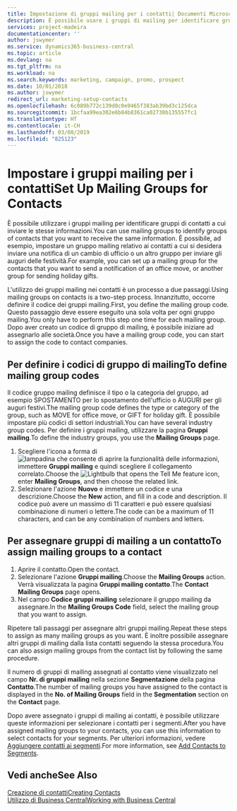 ```yaml
---
title: Impostazione di gruppi mailing per i contatti| Documenti Microsoft
description: È possibile usare i gruppi di mailing per identificare gruppi di contatti a cui inviare le stesse informazioni, ad esempio per una campagna marketing o promozionale.
services: project-madeira
documentationcenter: ''
author: jswymer
ms.service: dynamics365-business-central
ms.topic: article
ms.devlang: na
ms.tgt_pltfrm: na
ms.workload: na
ms.search.keywords: marketing, campaign, promo, prospect
ms.date: 10/01/2018
ms.author: jswymer
redirect_url: marketing-setup-contacts
ms.openlocfilehash: 6c089b772c139d0c0e9465f383ab39bd3c125dca
ms.sourcegitcommit: 1bcfaa99ea302e6b84b8361ca02730b135557fc1
ms.translationtype: HT
ms.contentlocale: it-CH
ms.lasthandoff: 03/08/2019
ms.locfileid: "825123"
---
```

# <a name="set-up-mailing-groups-for-contacts"></a><span data-ttu-id="a4000-103">Impostare i gruppi mailing per i contatti</span><span class="sxs-lookup"><span data-stu-id="a4000-103">Set Up Mailing Groups for Contacts</span></span>
<span data-ttu-id="a4000-104">È possibile utilizzare i gruppi mailing per identificare gruppi di contatti a cui inviare le stesse informazioni.</span><span class="sxs-lookup"><span data-stu-id="a4000-104">You can use mailing groups to identify groups of contacts that you want to receive the same information.</span></span> <span data-ttu-id="a4000-105">È possibile, ad esempio, impostare un gruppo mailing relativo ai contatti a cui si desidera inviare una notifica di un cambio di ufficio o un altro gruppo per inviare gli auguri delle festività.</span><span class="sxs-lookup"><span data-stu-id="a4000-105">For example, you can set up a mailing group for the contacts that you want to send a notification of an office move, or another group for sending holiday gifts.</span></span>

<span data-ttu-id="a4000-106">L'utilizzo dei gruppi mailing nei contatti è un processo a due passaggi.</span><span class="sxs-lookup"><span data-stu-id="a4000-106">Using mailing groups on contacts is a two-step process.</span></span> <span data-ttu-id="a4000-107">Innanzitutto, occorre definire il codice dei gruppi mailing.</span><span class="sxs-lookup"><span data-stu-id="a4000-107">First, you define the mailing group code.</span></span> <span data-ttu-id="a4000-108">Questo passaggio deve essere eseguito una sola volta per ogni gruppo mailing.</span><span class="sxs-lookup"><span data-stu-id="a4000-108">You only have to perform this step one time for each mailing group.</span></span> <span data-ttu-id="a4000-109">Dopo aver creato un codice di gruppo di mailing, è possibile iniziare ad assegnarlo alle società.</span><span class="sxs-lookup"><span data-stu-id="a4000-109">Once you have a mailing group code, you can start to assign the code to contact companies.</span></span>

## <a name="to-define-mailing-group-codes"></a><span data-ttu-id="a4000-110">Per definire i codici di gruppo di mailing</span><span class="sxs-lookup"><span data-stu-id="a4000-110">To define mailing group codes</span></span>
<span data-ttu-id="a4000-111">Il codice gruppo mailing definisce il tipo o la categoria del gruppo, ad esempio SPOSTAMENTO per lo spostamento dell'ufficio o AUGURI per gli auguri festivi.</span><span class="sxs-lookup"><span data-stu-id="a4000-111">The mailing group code defines the type or category of the group, such as MOVE for office move, or GIFT for holiday gift.</span></span> <span data-ttu-id="a4000-112">È possibile impostare più codici di settori industriali.</span><span class="sxs-lookup"><span data-stu-id="a4000-112">You can have several industry group codes.</span></span> <span data-ttu-id="a4000-113">Per definire i gruppi mailing, utilizzare la pagina **Gruppi mailing**.</span><span class="sxs-lookup"><span data-stu-id="a4000-113">To define the industry groups, you use the **Mailing Groups** page.</span></span>

1. <span data-ttu-id="a4000-114">Scegliere l'icona a forma di ![lampadina che consente di aprire la funzionalità delle informazioni](media/ui-search/search_small.png "Informazioni sull'operazione che si desidera eseguire"), immettere **Gruppi mailing** e quindi scegliere il collegamento correlato.</span><span class="sxs-lookup"><span data-stu-id="a4000-114">Choose the ![Lightbulb that opens the Tell Me feature](media/ui-search/search_small.png "Tell me what you want to do") icon, enter **Mailing Groups**, and then choose the related link.</span></span>
2. <span data-ttu-id="a4000-115">Selezionare l'azione **Nuovo** e immettere un codice e una descrizione.</span><span class="sxs-lookup"><span data-stu-id="a4000-115">Choose the **New** action, and fill in a code and description.</span></span> <span data-ttu-id="a4000-116">Il codice può avere un massimo di 11 caratteri e può essere qualsiasi combinazione di numeri o lettere.</span><span class="sxs-lookup"><span data-stu-id="a4000-116">The code can be a maximum of 11 characters, and can be any combination of numbers and letters.</span></span>

## <a name="AssignMailGroupContact"></a> <span data-ttu-id="a4000-117">Per assegnare gruppi di mailing a un contatto</span><span class="sxs-lookup"><span data-stu-id="a4000-117">To assign mailing groups to a contact</span></span>
1. <span data-ttu-id="a4000-118">Aprire il contatto.</span><span class="sxs-lookup"><span data-stu-id="a4000-118">Open the contact.</span></span>
2. <span data-ttu-id="a4000-119">Selezionare l'azione **Gruppi mailing**.</span><span class="sxs-lookup"><span data-stu-id="a4000-119">Choose the **Mailing Groups** action.</span></span> <span data-ttu-id="a4000-120">Verrà visualizzata la pagina **Gruppi mailing contatto**.</span><span class="sxs-lookup"><span data-stu-id="a4000-120">The **Contact Mailing Groups** page opens.</span></span>
3. <span data-ttu-id="a4000-121">Nel campo **Codice gruppi mailing** selezionare il gruppo mailing da assegnare.</span><span class="sxs-lookup"><span data-stu-id="a4000-121">In the **Mailing Groups Code** field, select the mailing group that you want to assign.</span></span>

<span data-ttu-id="a4000-122">Ripetere tali passaggi per assegnare altri gruppi mailing.</span><span class="sxs-lookup"><span data-stu-id="a4000-122">Repeat these steps to assign as many mailing groups as you want.</span></span> <span data-ttu-id="a4000-123">È inoltre possibile assegnare altri gruppi di mailing dalla lista contatti seguendo la stessa procedura.</span><span class="sxs-lookup"><span data-stu-id="a4000-123">You can also assign mailing groups from the contact list by following the same procedure.</span></span>

<span data-ttu-id="a4000-124">Il numero di gruppi di mailing assegnati al contatto viene visualizzato nel campo **Nr. di gruppi mailing** nella sezione **Segmentazione** della pagina **Contatto**.</span><span class="sxs-lookup"><span data-stu-id="a4000-124">The number of mailing groups you have assigned to the contact is displayed in the **No. of Mailing Groups** field in the **Segmentation** section on the **Contact** page.</span></span>

<span data-ttu-id="a4000-125">Dopo avere assegnato i gruppi di mailing ai contatti, è possibile utilizzare queste informazioni per selezionare i contatti per i segmenti.</span><span class="sxs-lookup"><span data-stu-id="a4000-125">After you have assigned mailing groups to your contacts, you can use this information to select contacts for your segments.</span></span> <span data-ttu-id="a4000-126">Per ulteriori informazioni, vedere [Aggiungere contatti ai segmenti](marketing-add-contact-segment.md).</span><span class="sxs-lookup"><span data-stu-id="a4000-126">For more information, see [Add Contacts to Segments](marketing-add-contact-segment.md).</span></span>

## <a name="see-also"></a><span data-ttu-id="a4000-127">Vedi anche</span><span class="sxs-lookup"><span data-stu-id="a4000-127">See Also</span></span>
[<span data-ttu-id="a4000-128">Creazione di contatti</span><span class="sxs-lookup"><span data-stu-id="a4000-128">Creating Contacts</span></span>](marketing-create-contact-companies.md)  
[<span data-ttu-id="a4000-129">Utilizzo di Business Central</span><span class="sxs-lookup"><span data-stu-id="a4000-129">Working with Business Central</span></span>](ui-work-product.md)
